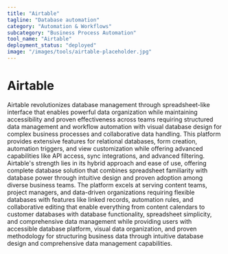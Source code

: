 ```yaml
---
title: "Airtable"
tagline: "Database automation"
category: "Automation & Workflows"
subcategory: "Business Process Automation"
tool_name: "Airtable"
deployment_status: "deployed"
image: "/images/tools/airtable-placeholder.jpg"
---
```


# Airtable

Airtable revolutionizes database management through spreadsheet-like interface that enables powerful data organization while maintaining accessibility and proven effectiveness across teams requiring structured data management and workflow automation with visual database design for complex business processes and collaborative data handling. This platform provides extensive features for relational databases, form creation, automation triggers, and view customization while offering advanced capabilities like API access, sync integrations, and advanced filtering. Airtable's strength lies in its hybrid approach and ease of use, offering complete database solution that combines spreadsheet familiarity with database power through intuitive design and proven adoption among diverse business teams. The platform excels at serving content teams, project managers, and data-driven organizations requiring flexible databases with features like linked records, automation rules, and collaborative editing that enable everything from content calendars to customer databases with database functionality, spreadsheet simplicity, and comprehensive data management while providing users with accessible database platform, visual data organization, and proven methodology for structuring business data through intuitive database design and comprehensive data management capabilities.